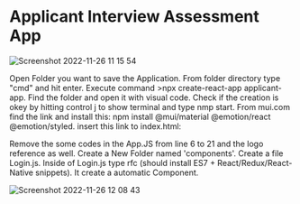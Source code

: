 
# Applicant Interview Assessment App

![Screenshot 2022-11-26 11 15 54](https://user-images.githubusercontent.com/118221854/204070515-e026e8f5-3137-4811-b893-61540a0c9a44.png)

Open Folder you want to save the Application.
From folder directory type "cmd" and hit enter.
Execute command >npx create-react-app applicant-app.
Find the folder and open it with visual code.
Check if the creation is okey by hitting control j to show terminal and type nmp start.
From mui.com find the link and install this: npm install @mui/material @emotion/react @emotion/styled.
insert this link to index.html: 
<link
  rel="stylesheet"
  href="https://fonts.googleapis.com/css?family=Roboto:300,400,500,700&display=swap"
/>
<link
  rel="stylesheet"
  href="https://fonts.googleapis.com/icon?family=Material+Icons"
/>
Remove the some codes in the App.JS from line 6 to 21 and the logo reference as well.
Create a New Folder named 'components'.
Create a file Login.js.
Inside of Login.js type rfc (should install ES7 + React/Redux/React-Native snippets).
It create a automatic Component.

![Screenshot 2022-11-26 12 08 43](https://user-images.githubusercontent.com/118221854/204071862-aa2c18c7-948e-4c7c-bcaa-db9dc2aa7fca.png)

